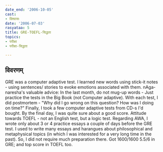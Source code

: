 ```yaml
---
date_end: '2006-10-05'
cast:
- विश्वासः
date: '2006-07-03'
rasyataa: 5
title: GRE-TOEFL-सिद्धता
topics:
- परीक्षा
- परीक्षा-सिद्धता

---
```


## विवरणम्
GRE was a computer adaptive test. I learned new words using stick-it notes - using sentences/ stories to evoke emotions associated with them.
nAga-naresha's valuable advice: In the last month, do not mug-up words - Just practice the tests in the Big Book (not Computer adaptive). With each test, I did postmortem - "Why did I go wrong on this question? How was I doing on time?" Finally, I took a few computer adaptive tests from CD-s I'd bought. By the final day, I was quite sure about a good score.
Attitude towards TOEFL - not an English test, but a logic test.
Regarding AWA, I wrote only about 3 or 4 practice essays a couple of days before the GRE test. I used to write many essays and harangues  about philosophical and metaphysical topics (in which I was interested for a very long time in the past). So, I did not require much preparation there. Got 1600/1600 5.5/6 in GRE; and top score in TOEFL too.

